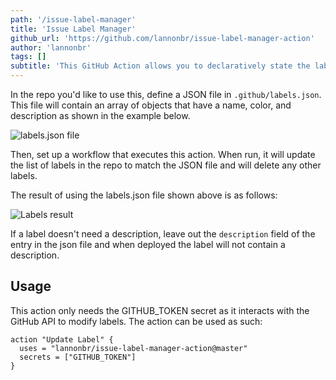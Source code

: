 ```yaml
---
path: '/issue-label-manager'
title: 'Issue Label Manager'
github_url: 'https://github.com/lannonbr/issue-label-manager-action'
author: 'lannonbr'
tags: []
subtitle: 'This GitHub Action allows you to declaratively state the labels to be defined in a repo.'
---
```


In the repo you'd like to use this, define a JSON file in `.github/labels.json`. This file will contain an array of objects that have a name, color, and description as shown in the example below.

![labels.json file](https://github.com/lannonbr/issue-label-manager-action/raw/master/screenshots/json.png)

Then, set up a workflow that executes this action. When run, it will update the list of labels in the repo to match the JSON file and will delete any other labels.

The result of using the labels.json file shown above is as follows:

![Labels result](https://github.com/lannonbr/issue-label-manager-action/raw/master/screenshots/labels.png)

If a label doesn't need a description, leave out the `description` field of the entry in the json file and when deployed the label will not contain a description.

## Usage

This action only needs the GITHUB_TOKEN secret as it interacts with the GitHub API to modify labels. The action can be used as such:

```hcl
action "Update Label" {
  uses = "lannonbr/issue-label-manager-action@master"
  secrets = ["GITHUB_TOKEN"]
}
```
